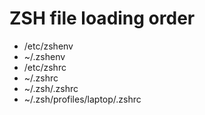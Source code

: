 # ZSH file loading order

- /etc/zshenv
- ~/.zshenv
- /etc/zshrc
- ~/.zshrc
- ~/.zsh/.zshrc
- ~/.zsh/profiles/laptop/.zshrc
